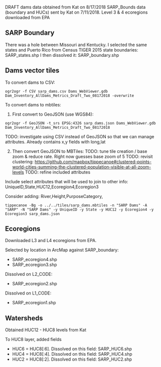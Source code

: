 DRAFT dams data obtained from Kat on 8/17/2018
SARP_Bounds data (boundary and HUCs) sent by Kat on 7/11/2018.
Level 3 & 4 ecoregions downloaded from EPA

## SARP Boundary
There was a hole between Missouri and Kentucky.  I selected the same states and Puerto Rico from Census TIGER 2015 state boundaries: SARP_states.shp
I then dissolved it: SARP_boundary.shp


## Dams vector tiles

To convert dams to CSV:
```
ogr2ogr -f CSV sarp_dams.csv Dams_WebViewer.gdb Dam_Inventory_AllDams_Metrics_Draft_Two_08172018 -overwrite
```

To convert dams to mbtiles:

1. First convert to GeoJSON (use WGS84):
```
ogr2ogr -f GeoJSON -t_srs EPSG:4326 sarp_dams.json Dams_WebViewer.gdb Dam_Inventory_AllDams_Metrics_Draft_Two_08172018
```

TODO: investigate using CSV instead of GeoJSON so that we can manage attributes.  Already contains x,y fields with long,lat

2. Then convert GeoJSON to MBTiles:
TODO: tune tile creation / base zoom & reduce rate.  Right now guesses base zoom of 5
TODO: revisit clustering: https://github.com/mapbox/tippecanoe#clustered-points-world-cities-summing-the-clustered-population-visible-at-all-zoom-levels
TODO: refine included attributes

Include select attributes that will be used to join to other info:
UniqueID,State,HUC12,Ecoregion4,Ecoregion3

Consider adding:
River,Height,PurposeCategory,<other domain fields>

```
tippecanoe -Bg -o ../../tiles/sarp_dams.mbtiles -n "SARP Dams" -A "SARP" -N "SARP Dams" -y UniqueID -y State -y HUC12 -y Ecoregion4 -y Ecoregion3 sarp_dams.json
```




## Ecoregions
Downloaded L3 and L4 ecoregions from EPA.

Selected by location in ArcMap against SARP_boundary:
* SARP_ecoregion4.shp
* SARP_ecoregion3.shp

Dissolved on L2_CODE:
* SARP_ecoregion2.shp

Dissolved on L1_CODE:
* SARP_ecoregion1.shp


## Watersheds
Obtained HUC12 - HUC8 levels from Kat

To HUC8 layer, added fields 
* HUC6 = HUC8[:6].  Dissolved on this field: SARP_HUC6.shp
* HUC4 = HUC8[:4].  Dissolved on this field: SARP_HUC4.shp
* HUC2 = HUC8[:2].  Dissolved on this field: SARP_HUC2.shp
